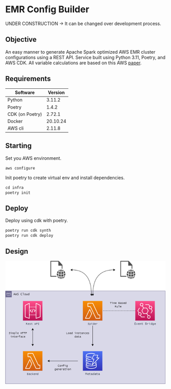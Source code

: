 # EMR Config Builder

UNDER CONSTRUCTION -> It can be changed over development process.

## Objective

An easy manner to generate Apache Spark optimized AWS EMR cluster configurations using a REST API.
Service built using Python 3.11, Poetry, and AWS CDK.
All variable calculations are based on this AWS [paper](https://aws.amazon.com/pt/blogs/big-data/best-practices-for-successfully-managing-memory-for-apache-spark-applications-on-amazon-emr/). </br >

## Requirements

| **Software**    | **Version** |
|-----------------|-------------|
| Python          | 3.11.2      |
| Poetry          | 1.4.2       |
| CDK (on Poetry) | 2.72.1      |
| Docker          | 20.10.24    |
| AWS cli         | 2.11.8      |

## Starting

Set you AWS environment.
```
aws configure
```

Init poetry to create virtual env and install dependencies.
```
cd infra
poetry init
```

## Deploy

Deploy using cdk with poetry.
```
poetry run cdk synth
poetry run cdk deploy
```

## Design

![image](./assets/design/emr_config_builder.png)